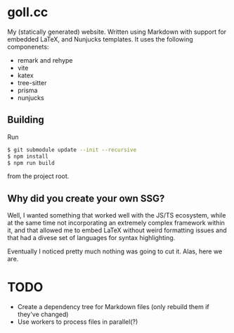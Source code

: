 goll.cc
=======

My (statically generated) website. Written using Markdown with support
for embedded LaTeX, and Nunjucks templates. It uses the following componenets:

 - remark and rehype
 - vite
 - katex
 - tree-sitter
 - prisma
 - nunjucks

## Building

Run

```sh
$ git submodule update --init --recursive
$ npm install
$ npm run build
```

from the project root.

## Why did you create your own SSG?

Well, I wanted something that worked well with the JS/TS ecosystem,
while at the same time not incorporating an extremely complex framework
within it, and that allowed me to embed LaTeX without weird formatting
issues and that had a divese set of languages for syntax highlighting.

Eventually I noticed pretty much nothing was going to cut it. Alas, here we are.

# TODO

 - Create a dependency tree for Markdown files (only rebuild them if they've changed)
 - Use workers to process files in parallel(?)
